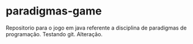 # paradigmas-game
Repositorio para o jogo em java referente a disciplina de paradigmas de programação.
Testando git. Alteração.
